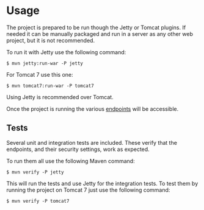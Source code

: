 # Usage

The project is prepared to be run though the Jetty or Tomcat plugins. If needed it can be manually packaged and run in a server as any other web project, but it is not recommended.

To run it with Jetty use the following command:

```
$ mvn jetty:run-war -P jetty
```

For Tomcat 7 use this one:

```
$ mvn tomcat7:run-war -P tomcat7
```

Using Jetty is recommended over Tomcat.

Once the project is running the various [endpoints][urls] will be accessible.

## Tests

Several unit and integration tests are included. These verify that the endpoints, and their security settings, work as expected.

To run them all use the following Maven command:

```
$ mvn verify -P jetty
```

This will run the tests and use Jetty for the integration tests. To test them by running the project on Tomcat 7 just use the following command:

```
$ mvn verify -P tomcat7
```

[urls]: ./urls.html
